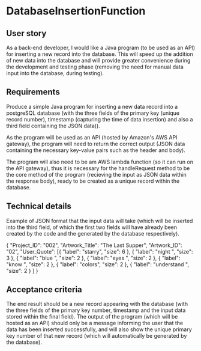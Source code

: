 # DatabaseInsertionFunction

## User story
As a back-end developer, I would like a Java program (to be used as an API) for inserting a new record into the database.
This will speed up the addition of new data into the database and will provide greater convenience during the development and testing phase (removing the need for manual data input into the database, during testing). 

## Requirements
Produce a simple Java program for inserting a new data record into a postgreSQL database (with the three fields of the primary key (unique record number), timestamp (capturing the time of data insertion) and also a third field containing the JSON data)).

As the program will be used as an API (hosted by Amazon's AWS API gateway), the program will need to return the correct output (JSON data containing the necessary key-value pairs such as the header and body). 

The program will also need to be am AWS lambda function (so it can run on the API gateway), thus it is necessary for the handleRequest method to be the core method of the program (recieving the input as JSON data within the response body), ready to be created as a unique record within the database.

## Technical details
Example of JSON format that the input data will take (which will be inserted into the third field, of which the first two fields will have already been created by the code and the generated by the database respectively).

{
	"Project_ID": "002",
	"Artwork_Title": "The Last Supper",
	"Artwork_ID": "02",
	"User_Quote": [{
		"label": "starry",
		"size": 6
	}, {
		"label": "night  ",
		"size": 3
	}, {
		"label": "blue ",
		"size": 2
	}, {
		"label": "eyes ",
		"size": 2
	}, {
		"label": "know ",
		"size": 2
	}, {
		"label": "colors",
		"size": 2
	}, {
		"label": "understand ",
		"size": 2
	} ]
}
## Acceptance criteria
The end result should be a new record appearing with the database (with the three fields of the primary key number, timestamp and the input data stored within the final field).
The output of the program (which will be hosted as an API) should only be a message informing the user that the data has been inserted successfully, and will also show the unique primary key number of that new record (which will automatically be generated by the database). 
